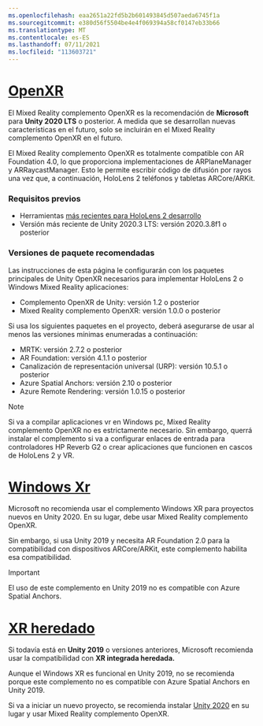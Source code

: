 ```yaml
---
ms.openlocfilehash: eaa2651a22fd5b2b601493845d507aeda6745f1a
ms.sourcegitcommit: e380d56f5504be4e4f069394a58cf0147eb33b66
ms.translationtype: MT
ms.contentlocale: es-ES
ms.lasthandoff: 07/11/2021
ms.locfileid: "113603721"
---
```

# <a name="openxr"></a>[OpenXR](#tab/openxr)

El Mixed Reality complemento OpenXR es la recomendación de **Microsoft** para **Unity 2020 LTS** o posterior. A medida que se desarrollan nuevas características en el futuro, solo se incluirán en el Mixed Reality complemento OpenXR en el futuro.

El Mixed Reality complemento OpenXR es totalmente compatible con AR Foundation 4.0, lo que proporciona implementaciones de ARPlaneManager y ARRaycastManager. Esto le permite escribir código de difusión por rayos una vez que, a continuación, HoloLens 2 teléfonos y tabletas ARCore/ARKit.

### <a name="prerequisites"></a>Requisitos previos 

* Herramientas [más recientes para HoloLens 2 desarrollo](../../../install-the-tools.md?tabs=unity#installation-checklist)
* Versión más reciente de Unity 2020.3 LTS: versión 2020.3.8f1 o posterior

### <a name="recommended-package-versions"></a>Versiones de paquete recomendadas

Las instrucciones de esta página le configurarán con los paquetes principales de Unity OpenXR necesarios para implementar HoloLens 2 o Windows Mixed Reality aplicaciones:

* Complemento OpenXR de Unity: versión 1.2 o posterior
* Mixed Reality complemento OpenXR: versión 1.0.0 o posterior

Si usa los siguientes paquetes en el proyecto, deberá asegurarse de usar al menos las versiones mínimas enumeradas a continuación:

* MRTK: versión 2.7.2 o posterior
* AR Foundation: versión 4.1.1 o posterior
* Canalización de representación universal (URP): versión 10.5.1 o posterior
* Azure Spatial Anchors: versión 2.10 o posterior
* Azure Remote Rendering: versión 1.0.15 o posterior

> [!NOTE]
> Si va a compilar aplicaciones vr en Windows pc, Mixed Reality complemento OpenXR no es estrictamente necesario. Sin embargo, querrá instalar el complemento si va a configurar enlaces de entrada para controladores HP Reverb G2 o crear aplicaciones que funcionen en cascos de HoloLens 2 y VR.

# <a name="windows-xr"></a>[Windows Xr](#tab/windowsxr)

Microsoft no recomienda usar el complemento Windows XR para proyectos nuevos en Unity 2020.  En su lugar, debe usar Mixed Reality complemento OpenXR.

Sin embargo, si usa Unity 2019 y necesita AR Foundation 2.0 para la compatibilidad con dispositivos ARCore/ARKit, este complemento habilita esa compatibilidad.

> [!IMPORTANT]
> El uso de este complemento en Unity 2019 no es compatible con Azure Spatial Anchors.

# <a name="legacy-xr"></a>[XR heredado](#tab/legacy)

Si todavía está en **Unity 2019** o versiones anteriores, Microsoft recomienda usar la compatibilidad con **XR integrada heredada.**

Aunque el Windows XR es funcional en Unity 2019, no se recomienda porque este complemento no es compatible con Azure Spatial Anchors en Unity 2019.

Si va a iniciar un nuevo proyecto, se recomienda instalar [Unity 2020](../../choosing-unity-version.md) en su lugar y usar Mixed Reality complemento OpenXR.
